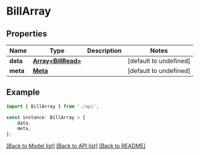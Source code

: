 # BillArray


## Properties

Name | Type | Description | Notes
------------ | ------------- | ------------- | -------------
**data** | [**Array&lt;BillRead&gt;**](BillRead.md) |  | [default to undefined]
**meta** | [**Meta**](Meta.md) |  | [default to undefined]

## Example

```typescript
import { BillArray } from './api';

const instance: BillArray = {
    data,
    meta,
};
```

[[Back to Model list]](../README.md#documentation-for-models) [[Back to API list]](../README.md#documentation-for-api-endpoints) [[Back to README]](../README.md)
